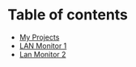 # Table of contents

* [My Projects](README.md)
* [LAN Monitor 1](lan-monitor-1.md)
* [Lan Monitor 2](lan-monitor-2.md)
